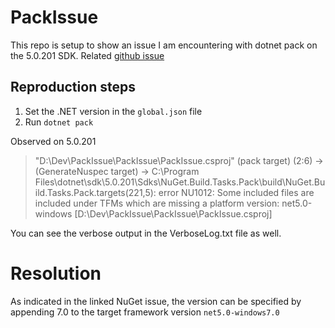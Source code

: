 # PackIssue
This repo is setup to show an issue I am encountering with dotnet pack on the 5.0.201 SDK.
Related [github issue](https://github.com/NuGet/Home/issues/10724)

## Reproduction steps
1. Set the .NET version in the `global.json` file
2. Run `dotnet pack`

Observed on 5.0.201
> "D:\Dev\PackIssue\PackIssue\PackIssue.csproj" (pack target) (2:6) ->
>       (GenerateNuspec target) ->
>          C:\Program Files\dotnet\sdk\5.0.201\Sdks\NuGet.Build.Tasks.Pack\build\NuGet.Build.Tasks.Pack.targets(221,5): error NU1012: Some included files are included under TFMs which are missing a platform version: net5.0-windows [D:\Dev\PackIssue\PackIssue\PackIssue.csproj]

You can see the verbose output in the VerboseLog.txt file as well.

# Resolution
As indicated in the linked NuGet issue, the version can be specified by appending 7.0 to the target framework version `net5.0-windows7.0`
